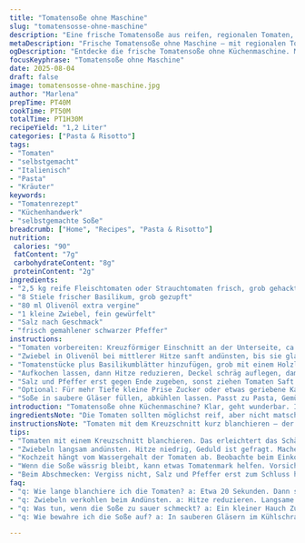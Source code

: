 ```yaml
---
title: "Tomatensoße ohne Maschine"
slug: "tomatensosse-ohne-maschine"
description: "Eine frische Tomatensoße aus reifen, regionalen Tomaten, ohne Küchenmaschine. Die Soße bekommt einen raffinierten Twist durch frische Kräuter statt Knoblauch, um die würzige Note individuell anzupassen. Sanft eingekocht, bis sie samtig eindickt. Perfekt für Pasta und vielseitig verwendbar. Klare Technik, Erfahrungswerte und Variationen helfen, Fehler zu vermeiden, etwa zu wässrige Soße oder zu viel Säure. Die Zubereitung richtet sich nach sensorischen Signalen wie Farbe, Geruch und Textur, nicht nach strikter Zeitvorgabe. Ideal für ruhige Sonntagsküche mit Spaß am Handwerk."
metaDescription: "Frische Tomatensoße ohne Maschine – mit regionalen Tomaten und Kräutern. Perfekt für Pasta oder mehr. Einfache Zubereitung und klare Technik."
ogDescription: "Entdecke die frische Tomatensoße ohne Küchenmaschine. Mit regionalen Zutaten und individueller Note durch Kräuter."
focusKeyphrase: "Tomatensoße ohne Maschine"
date: 2025-08-04
draft: false
image: tomatensosse-ohne-maschine.jpg
author: "Marlena"
prepTime: PT40M
cookTime: PT50M
totalTime: PT1H30M
recipeYield: "1,2 Liter"
categories: ["Pasta & Risotto"]
tags:
- "Tomaten"
- "selbstgemacht"
- "Italienisch"
- "Pasta"
- "Kräuter"
keywords:
- "Tomatenrezept"
- "Küchenhandwerk"
- "selbstgemachte Soße"
breadcrumb: ["Home", "Recipes", "Pasta & Risotto"]
nutrition: 
 calories: "90"
 fatContent: "7g"
 carbohydrateContent: "8g"
 proteinContent: "2g"
ingredients:
- "2,5 kg reife Fleischtomaten oder Strauchtomaten frisch, grob gehackt"
- "8 Stiele frischer Basilikum, grob gezupft"
- "80 ml Olivenöl extra vergine"
- "1 kleine Zwiebel, fein gewürfelt"
- "Salz nach Geschmack"
- "frisch gemahlener schwarzer Pfeffer"
instructions:
- "Tomaten vorbereiten: Kreuzförmiger Einschnitt an der Unterseite, ca. 20 Sekunden in kochendes Wasser tauchen; Wenn die Haut Blasen wirft, sofort ins Eiswasser geben, damit das Ablösen leichter fällt. Haut abziehen, Stielansatz entfernen, Tomaten grob zerkleinern; Kerne optional entfernen, ich lasse meist welche drin für Struktur."
- "Zwiebel in Olivenöl bei mittlerer Hitze sanft andünsten, bis sie glasig ist, nie braun werden lassen. Schalotten kann man nehmen, geben mehr Süße; aber Zwiebeln sind robuster."
- "Tomatenstücke plus Basilikumblätter hinzufügen, grob mit einem Holzlöffel zerdrücken, nicht komplett fein pürieren — etwas Stücken erhalten, gibt Textur und Biss."
- "Aufkochen lassen, dann Hitze reduzieren, Deckel schräg auflegen, damit Dampf entweicht, aber keine zu schnelle Reduktion. Bei mittlerer bis schwacher Hitze langsam einkochen lassen — ca. 45-55 Minuten. Zwischendurch umrühren, die Soße darf nicht anbrennen; der dicke Blubberton wird leiser, wenn Flüssigkeit verdampft und Soße eindickt."
- "Salz und Pfeffer erst gegen Ende zugeben, sonst ziehen Tomaten Saft aus Gemüse und Soße wird zu dünn. Abschmecken, wie ein guter Wein - Tiefe und Balance brauchen Zeit."
- "Optional: Für mehr Tiefe kleine Prise Zucker oder etwas geriebene Karotte einrühren. Keine Angst vor mal einer herb-säuerlichen Note - das bekommt Charakter, wenn mit frischem Basilikum vom Garten versetzt."
- "Soße in saubere Gläser füllen, abkühlen lassen. Passt zu Pasta, Gemüse oder als Grundlage für Bratgerichte."
introduction: "Tomatensoße ohne Küchenmaschine? Klar, geht wunderbar. Ich habe das oft probiert, mal püriert, mal grob gelassen, Ergebnis ist ambivalent, wenn man keine Kontrolle über Temperatur und Textur hat. Tomaten bekommen schnell zu viel Flüssigkeit oder sind matschig. Die größte Mühe ist das Schälen und Entkernen – kein Hexenwerk, aber wichtig für die Konsistenz. Hat man frisches Basilikum, reicht das allemal an Würze, man muss nicht zwangsläufig Knoblauch nehmen – verlässlich und aromatisch bleibt die Basis. Wird langsam eingekocht, bis die Soße dick wird und nicht mehr wässrig. Je intensiver das Kochen, desto besser der Geschmack – aber bitte mit Ruhe, sonst bitter, manchmal zu konzentriert. Mein Tipp: Sich auf Sehen, Riechen und Fühlen verlassen. Blubbert die Soße sanft, sieht glänzend aus und klebt am Löffel? Jeder Schritt spürt man hier, nicht nur misst. Dazu Zwiebel statt Knoblauch gibt etwas Süße. Die Mischung aus Technik und Gefühl macht die Erfahrung aus."
ingredientsNote: "Die Tomaten sollten möglichst reif, aber nicht matschig sein. Fleischtomaten oder Strauchtomaten eignen sich besser als Cherry, wegen Geschmack und Textur. Wenn Tomaten zu sauer sind, hilft eine kleine Prise Zucker oder eine geriebene Möhre als Gegenspieler. Zwiebeln bringen die nötige Basiswürze. Basilikum frisch, niemals getrocknet, sonst wird die Soße flach. Olivenöl südt die Soße und sorgt für samtige Konsistenz, lieber extra vergine, der Geschmack zahlt sich aus. Man kann einen Schuss Rotweinessig verwenden für Säurekontrast, aber vorsichtig dosieren. Salz und Pfeffer kommen erst spät rein, sonst tritt Wasser aus den Tomaten und die Soße wird zu dünn. Die Zutaten harmonieren harmonisch; wenn man Knoblauch bevorzugt, dann ziehe ich halbe Mengen her vor, um keine Dominanz zu riskieren. Für eine vegane Variante alles unverändert."
instructionsNote: "Tomaten mit dem Kreuzschnitt kurz blanchieren – der Schlüssel zum mühelosen Schälen, sonst ewig knibbeln und verlieren Saft. Eiswasser sofort danach verhindert Nachgaren. Die Zwiebel vorher sanft andünsten, Aroma entfaltet sich langsam, keine Farbe annehmen lassen, sonst bitter. Tomaten und Basilikum erst am Ende dazugeben, sodass das frische Kräuteraroma erhalten bleibt. Wer frisches Basilikum morgens erntet, hat in der Soße einen ganz eigenen Duft. Beim Köcheln auf mittlerer Flamme ist Geduld gefragt, um die richtige Konsistenz zu treffen. Man muss beobachten, nicht messbar, die Blasen werden langsamer, die Oberfläche glänzt, beim Umrühren haften mehr Stücke am Löffel. Ständiges Rühren verhindert Anbrennen, besonders gegen Ende. Salz und Pfeffer zum Schluss geben, nie früher. Kleiner Tipp: Wenn die Soße nach unten am Topfboden klebt, Hitze zu hoch – sofort runter drehen. Wer mehr Würze möchte, kann kurz vor Schluss frischen Oregano oder Thymian einrühren. Soßenreste eignen sich hervorragend als Grundlage für Pizza oder Suppen."
tips:
- "Tomaten mit einem Kreuzschnitt blanchieren. Das erleichtert das Schälen enorm. Kaltes Wasser nach dem Blanchieren verhindert weiteres Garen. Achte darauf, die Haut nicht zu beschädigen. Zu lange im Wasser und der Geschmack leidet."
- "Zwiebeln langsam andünsten. Hitze niedrig, Geduld ist gefragt. Mache sie glasig, nicht braun. Zwiebeln bringen Süße in die Soße. Bei Bedarf Schalotten nehmen, die verstärken das Aroma."
- "Kochzeit hängt vom Wassergehalt der Tomaten ab. Beobachte beim Einkochen die Blubbergeräusche. Der Klang verändert sich, wenn Flüssigkeit verdampft. Die Oberfläche wird glänzend, ein Zeichen, dass die richtige Konsistenz erreicht wird."
- "Wenn die Soße wässrig bleibt, kann etwas Tomatenmark helfen. Vorsichtig dosieren, um den Geschmack nicht zu verbergen. Alternativ: Mehr einkochen lassen. Vor dem Servieren immer abschmecken."
- "Beim Abschmecken: Vergiss nicht, Salz und Pfeffer erst zum Schluss hinzuzufügen. Ansonsten entzieht das Salz den Tomaten Wasser und macht die Soße dünn. Auch ein kleiner Schuss Rotweinessig hilft bei der Balance."
faq:
- "q: Wie lange blanchiere ich die Tomaten? a: Etwa 20 Sekunden. Dann sofort ins Eiswasser geben. Haut bläst sich auf? Gut. Zu lange und der Geschmack ist verletzt."
- "q: Zwiebeln verkohlen beim Andünsten. a: Hitze reduzieren. Langsame Hitze ist der Schlüssel. Wenn sie zu dunkel werden, wird die Soße bitter."
- "q: Was tun, wenn die Soße zu sauer schmeckt? a: Ein kleiner Hauch Zucker hilft, oder eine geriebene Möhre dazugeben. So neutralisieren. Probiert und getestet."
- "q: Wie bewahre ich die Soße auf? a: In sauberen Gläsern im Kühlschrank. Haltbarkeit? Eine Woche. Alternativ einfrieren für Monate. So bleibt der Geschmack."

---
```

